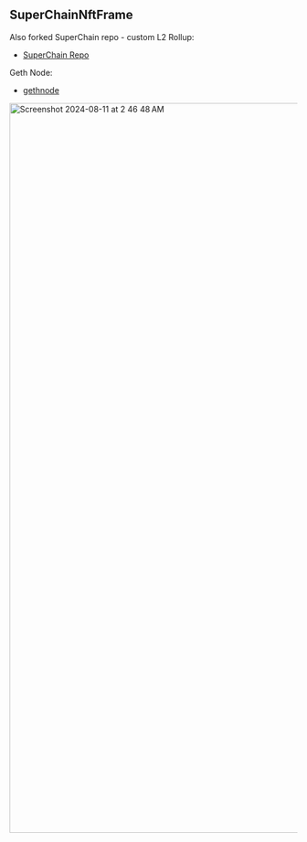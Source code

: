 
## SuperChainNftFrame

Also forked SuperChain repo - custom L2 Rollup:
- [SuperChain Repo](https://github.com/Nith567/OP-node)

Geth Node:
- [gethnode](https://github.com/Nith567/geth-node)


<img width="1277" alt="Screenshot 2024-08-11 at 2 46 48 AM" src="https://github.com/user-attachments/assets/8982434e-4fbe-430e-bf21-dae721f99aff">
